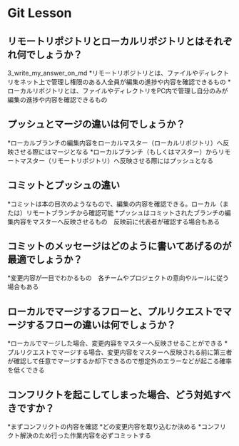 # Git Lesson

## リモートリポジトリとローカルリポジトリとはそれぞれ何でしょうか？

3_write_my_answer_on_md
*リモートリポジトリとは、ファイルやディレクトリをネット上で管理し権限のある人全員が編集の進捗や内容を確認できるもの
*ローカルリポジトリとは、ファイルやディレクトリをPC内で管理し自分のみが編集の進捗や内容を確認できるもの

## プッシュとマージの違いは何でしょうか？

*ローカルブランチの編集内容をローカルマスター（ローカルリポジトリ）へ反映させる際にはマージとなる
*ローカルブランチ（もしくはマスター）からリモートマスター（リモートリポジトリ）へ反映させる際にはプッシュとなる

## コミットとプッシュの違い

*コミットは本の目次のようなもので、編集の内容を確認できる。ローカル（または）リモートブランチから確認可能
*プッシュはコミットされたブランチの編集内容をマスターへ反映させるもの　反映前に代表者が確認する場合もある

## コミットのメッセージはどのように書いてあげるのが最適でしょうか？

*変更内容が一目でわかるもの　各チームやプロジェクトの意向やルールに従う場合もある

## ローカルでマージするフローと、プルリクエストでマージするフローの違いは何でしょうか？

*ローカルでマージした場合、変更内容をマスターへ反映させることができる
*プルリクエストでマージする場合、変更内容をマスターへ反映される前に第三者が確認して任意でマージするか却下できるので想定外のエラーなどが起こる確率を低くできる

## コンフリクトを起こしてしまった場合、どう対処すべきですか？

*まずコンフリクトの内容を確認
*どの変更内容を取り込むか決める
*コンフリクト解決のため行った作業内容を必ずコミットする
